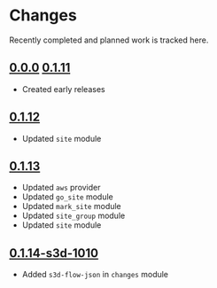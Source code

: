 # Changes
Recently completed and planned work is tracked here.

## [0.0.0](.) [0.1.11](.)
- Created early releases

## [0.1.12](.)
- Updated `site` module

## [0.1.13](.)
- Updated `aws` provider
- Updated `go_site` module
- Updated `mark_site` module
- Updated `site_group` module
- Updated `site` module
## [0.1.14-s3d-1010](.)
- Added `s3d-flow-json` in `changes` module
